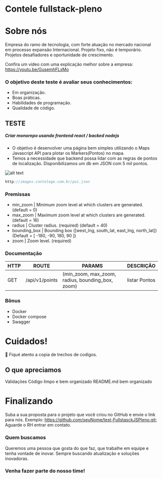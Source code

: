 # Contele fullstack-pleno
# Sobre nós
Empresa do ramo de tecnologia, com forte atuação no mercado nacional em processo expansão Internacional. Projeto fixo, não é temporário. Projetos desafiadores e oportunidade de crescimento.

Confira um vídeo com uma explicação melhor sobre a empresa: https://youtu.be/GusemhFLxMo

### O objetivo deste teste é avaliar seus conhecimentos: 
- Em organização.
- Boas práticas. 
- Habilidades de programação.
- Qualidade de código.

## TESTE
##### Criar monorepo usando frontend react / backed nodejs
- O objetivo é desenvolver uma página bem simples utilizando o Maps Javascript API para plotar os Markers(Pontos) no mapa. 
- Temos a necessidade que backend possa lidar com as regras de pontos de localização.
Disponibilizamos um db em JSON com 5 mil pontos.

![alt text](https://github.com/contele/cntl-test/raw/master/js-pleno/geopoints.gif?raw=true)

```javascript
http://images.contelege.com.br/poi.json
```
### Premissas
- min_zoom | Minimum zoom level at which clusters are generated. (default = 0)
- max_zoom | Maximum zoom level at which clusters are generated. (default = 16)
- radius | Cluster radius. (required) (default = 40)
- bounding_box | Bounding box ([west_lng, south_lat, east_lng, north_lat]) (Default = [ -180, -90, 180, 90 ])
- zoom | Zoom level. (required)

### Documentação
HTTP | ROUTE | PARAMS | DESCRIÇÃO |
| --- | ------ | ------ |  ------ |
| GET | /api/v1/points | (min_zoom, max_zoom, radius, bounding_box, zoom) | listar Pontos

### Bônus 
- Docker
- Docker compose
- Swagger

# Cuidados!
🔴 Fiqué atento a copia de trechos de codigos.

## O que apreciamos
Validações
Código limpo e bem organizado
README.md bem organizado

# Finalizando
Suba a sua proposta para o projeto que você criou no GitHub e envie o link para nós. 
Exemplo: https://github.com/seuNome/test-FullstasckJSPleno.git;
Aguarde o RH entrar em contato.

### Quem buscamos
Queremos uma pessoa que gosta do que faz, que trabalhe em equipe e tenha vontade de inovar. Sempre buscando atualização e soluções inovadoras.

### Venha fazer parte do nosso time!